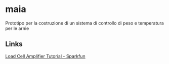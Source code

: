 # maia
Prototipo per la costruzione di un sistema di controllo di peso e temperatura per le arnie
## Links
[Load Cell Amplifier Tutorial - Sparkfun](https://learn.sparkfun.com/tutorials/load-cell-amplifier-hx711-breakout-hookup-guide/all)
